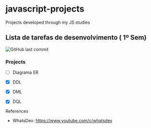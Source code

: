 # javascript-projects
Projects developed through my JS studies

## Lista de tarefas de desenvolvimento ( 1º Sem)
<img alt="GitHub last commit" src="https://img.shields.io/github/last-commit/pierrebomfim/fazentech-tasks">

### Projects
 - [ ] Diagrama ER
 - [x] DDL
 - [x] DML
 - [x] DQL


References

- WhatsDev: https://www.youtube.com/c/whatsdev
